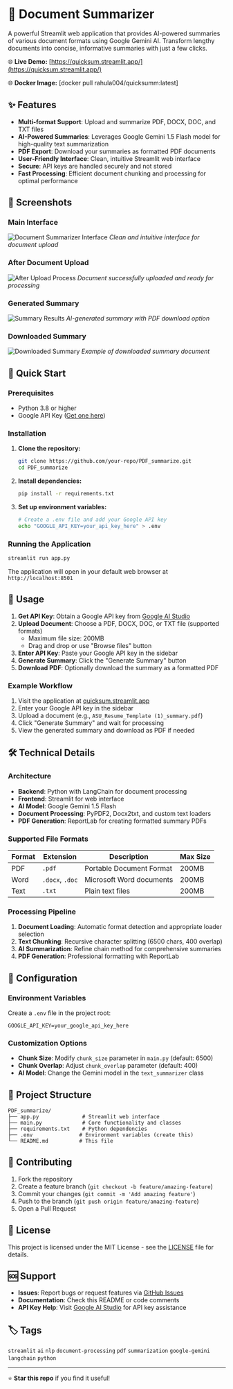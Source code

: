# 📄 Document Summarizer

A powerful Streamlit web application that provides AI-powered summaries of various document formats using Google Gemini AI. Transform lengthy documents into concise, informative summaries with just a few clicks.

🌐 **Live Demo:** [https://quicksum.streamlit.app/](https://quicksum.streamlit.app/)

🌐 **Docker Image:** [docker pull rahula004/quicksumm:latest]

## ✨ Features

- **Multi-format Support**: Upload and summarize PDF, DOCX, DOC, and TXT files
- **AI-Powered Summaries**: Leverages Google Gemini 1.5 Flash model for high-quality text summarization
- **PDF Export**: Download your summaries as formatted PDF documents
- **User-Friendly Interface**: Clean, intuitive Streamlit web interface
- **Secure**: API keys are handled securely and not stored
- **Fast Processing**: Efficient document chunking and processing for optimal performance

## 📸 Screenshots

### Main Interface

![Document Summarizer Interface](Pictures/home.png)
_Clean and intuitive interface for document upload_

### After Document Upload

![After Upload Process](Pictures/after_uploading_document.png)
_Document successfully uploaded and ready for processing_

### Generated Summary

![Summary Results](Pictures/summary.png)
_AI-generated summary with PDF download option_

### Downloaded Summary

![Downloaded Summary](Pictures/downloaded_summary.png)
_Example of downloaded summary document_

## 🚀 Quick Start

### Prerequisites

- Python 3.8 or higher
- Google API Key ([Get one here](https://makersuite.google.com/app/apikey))

### Installation

1. **Clone the repository:**

   ```bash
   git clone https://github.com/your-repo/PDF_summarize.git
   cd PDF_summarize
   ```

2. **Install dependencies:**

   ```bash
   pip install -r requirements.txt
   ```

3. **Set up environment variables:**
   ```bash
   # Create a .env file and add your Google API key
   echo "GOOGLE_API_KEY=your_api_key_here" > .env
   ```

### Running the Application

```bash
streamlit run app.py
```

The application will open in your default web browser at `http://localhost:8501`

## 📖 Usage

1. **Get API Key**: Obtain a Google API key from [Google AI Studio](https://makersuite.google.com/app/apikey)
2. **Upload Document**: Choose a PDF, DOCX, DOC, or TXT file (supported formats)
   - Maximum file size: 200MB
   - Drag and drop or use "Browse files" button
3. **Enter API Key**: Paste your Google API key in the sidebar
4. **Generate Summary**: Click the "Generate Summary" button
5. **Download PDF**: Optionally download the summary as a formatted PDF

### Example Workflow

1. Visit the application at [quicksum.streamlit.app](https://quicksum.streamlit.app/)
2. Enter your Google API key in the sidebar
3. Upload a document (e.g., `ASU_Resume_Template (1)_summary.pdf`)
4. Click "Generate Summary" and wait for processing
5. View the generated summary and download as PDF if needed

## 🛠️ Technical Details

### Architecture

- **Backend**: Python with LangChain for document processing
- **Frontend**: Streamlit for web interface
- **AI Model**: Google Gemini 1.5 Flash
- **Document Processing**: PyPDF2, Docx2txt, and custom text loaders
- **PDF Generation**: ReportLab for creating formatted summary PDFs

### Supported File Formats

| Format | Extension       | Description              | Max Size |
| ------ | --------------- | ------------------------ | -------- |
| PDF    | `.pdf`          | Portable Document Format | 200MB    |
| Word   | `.docx`, `.doc` | Microsoft Word documents | 200MB    |
| Text   | `.txt`          | Plain text files         | 200MB    |

### Processing Pipeline

1. **Document Loading**: Automatic format detection and appropriate loader selection
2. **Text Chunking**: Recursive character splitting (6500 chars, 400 overlap)
3. **AI Summarization**: Refine chain method for comprehensive summaries
4. **PDF Generation**: Professional formatting with ReportLab

## 🔧 Configuration

### Environment Variables

Create a `.env` file in the project root:

```env
GOOGLE_API_KEY=your_google_api_key_here
```

### Customization Options

- **Chunk Size**: Modify `chunk_size` parameter in `main.py` (default: 6500)
- **Chunk Overlap**: Adjust `chunk_overlap` parameter (default: 400)
- **AI Model**: Change the Gemini model in the `text_summarizer` class

## 📁 Project Structure

```
PDF_summarize/
├── app.py              # Streamlit web interface
├── main.py             # Core functionality and classes
├── requirements.txt    # Python dependencies
├── .env               # Environment variables (create this)
└── README.md          # This file
```

## 🤝 Contributing

1. Fork the repository
2. Create a feature branch (`git checkout -b feature/amazing-feature`)
3. Commit your changes (`git commit -m 'Add amazing feature'`)
4. Push to the branch (`git push origin feature/amazing-feature`)
5. Open a Pull Request

## 📄 License

This project is licensed under the MIT License - see the [LICENSE](LICENSE) file for details.

## 🆘 Support

- **Issues**: Report bugs or request features via [GitHub Issues](https://github.com/your-repo/PDF_summarize/issues)
- **Documentation**: Check this README or code comments
- **API Key Help**: Visit [Google AI Studio](https://makersuite.google.com/app/apikey) for API key assistance

## 🏷️ Tags

`streamlit` `ai` `nlp` `document-processing` `pdf` `summarization` `google-gemini` `langchain` `python`

---

⭐ **Star this repo** if you find it useful!
